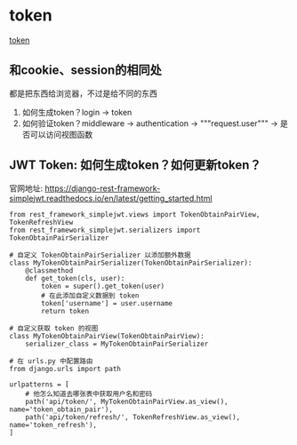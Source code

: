 # token
[token](png/token.png)

## 和cookie、session的相同处

都是把东西给浏览器，不过是给不同的东西
1. 如何生成token？login -> token
2. 如何验证token？middleware -> authentication -> """request.user""" -> 是否可以访问视图函数


## JWT Token: 如何生成token？如何更新token？
官网地址: https://django-rest-framework-simplejwt.readthedocs.io/en/latest/getting_started.html
```
from rest_framework_simplejwt.views import TokenObtainPairView, TokenRefreshView
from rest_framework_simplejwt.serializers import TokenObtainPairSerializer

# 自定义 TokenObtainPairSerializer 以添加额外数据
class MyTokenObtainPairSerializer(TokenObtainPairSerializer):
    @classmethod
    def get_token(cls, user):
        token = super().get_token(user)
        # 在此添加自定义数据到 token
        token['username'] = user.username
        return token

# 自定义获取 token 的视图
class MyTokenObtainPairView(TokenObtainPairView):
    serializer_class = MyTokenObtainPairSerializer

# 在 urls.py 中配置路由
from django.urls import path

urlpatterns = [
    # 他怎么知道去哪张表中获取用户名和密码
    path('api/token/', MyTokenObtainPairView.as_view(), name='token_obtain_pair'),
    path('api/token/refresh/', TokenRefreshView.as_view(), name='token_refresh'),
]


```